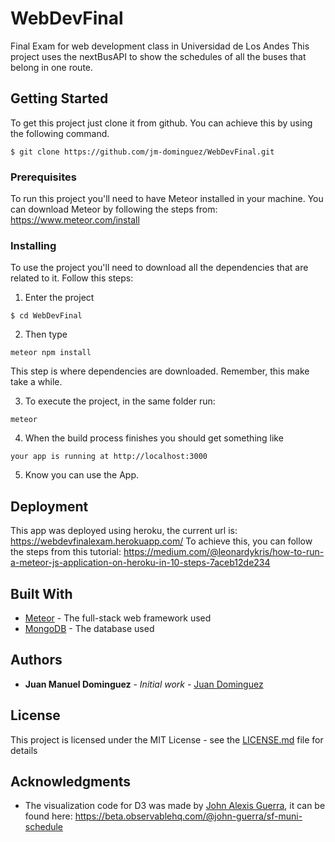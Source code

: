 # WebDevFinal
Final Exam for web development class in Universidad de Los Andes
This project uses the nextBusAPI to show the schedules of all the buses that belong in one route.

## Getting Started

To get this project just clone it from github. You can achieve this by using the following command.
```
$ git clone https://github.com/jm-dominguez/WebDevFinal.git
```
### Prerequisites

To run this project you'll need to have Meteor installed in your machine. You can download Meteor by following the steps from:
https://www.meteor.com/install


### Installing

To use the project you'll need to download all the dependencies that are related to it. Follow this steps:

1. Enter the project
```
$ cd WebDevFinal
```

2. Then type

```
meteor npm install
```

This step is where dependencies are downloaded. Remember, this make take a while.

3. To execute the project, in the same folder run:
```
meteor
```
4. When the build process finishes you should get something like
```
your app is running at http://localhost:3000
```

5. Know you can use the App.


## Deployment

This app was deployed using heroku, the current url is: https://webdevfinalexam.herokuapp.com/
To achieve this, you can follow the steps from this tutorial: https://medium.com/@leonardykris/how-to-run-a-meteor-js-application-on-heroku-in-10-steps-7aceb12de234

## Built With

* [Meteor](https://www.meteor.com/) - The full-stack web framework used
* [MongoDB](https://www.mongodb.com/) - The database used

## Authors

* **Juan Manuel Dominguez** - *Initial work* - [Juan Dominguez](https://jm-dominguez.github.io/)


## License

This project is licensed under the MIT License - see the [LICENSE.md](LICENSE) file for details

## Acknowledgments

* The visualization code for D3 was made by [John Alexis Guerra](http://johnguerra.co/), it can be found here: https://beta.observablehq.com/@john-guerra/sf-muni-schedule

